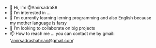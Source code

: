 - 👋 Hi, I’m @Amirsadra88
- 👀 I’m interested in ...
- 🌱 I’m currently learning lerning programming and also English because my mother language is farsy
- 💞️ I’m looking to collaborate on big projects
- 📫 How to reach me ...
you can contact me by gmail: 'amirsadrashahriari@gmail.com'
<!---
Amirsadra88/Amirsadra88 is a ✨ special ✨ repository because its `README.md` (this file) appears on your GitHub profile.
You can click the Preview link to take a look at your changes.
--->

